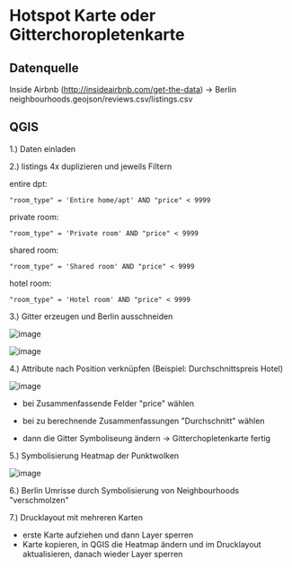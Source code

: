 # Hotspot Karte oder Gitterchoropletenkarte

## Datenquelle

Inside Airbnb (http://insideairbnb.com/get-the-data) -> Berlin neighbourhoods.geojson/reviews.csv/listings.csv

## QGIS

1.) Daten einladen

2.) listings 4x duplizieren und jeweils Filtern

entire dpt:
```
"room_type" = 'Entire home/apt' AND "price" < 9999
```

private room:
```
"room_type" = 'Private room' AND "price" < 9999
```

shared room:
```
"room_type" = 'Shared room' AND "price" < 9999
```

hotel room:
```
"room_type" = 'Hotel room' AND "price" < 9999
```

3.) Gitter erzeugen und Berlin ausschneiden

![image](https://github.com/caaarlito/DTM/assets/134683878/b50ff1f6-d8a7-4b77-9a81-96e02e781837)

![image](https://github.com/caaarlito/DTM/assets/134683878/926fc6dd-5a75-43e3-9d5c-b9352c1f7a3c)

4.) Attribute nach Position verknüpfen (Beispiel: Durchschnittspreis Hotel)

![image](https://github.com/caaarlito/DTM/assets/134683878/c308a873-f99b-4958-a7c1-28ae58e0dc31)

- bei Zusammenfassende Felder "price" wählen

- bei zu berechnende Zusammenfassungen "Durchschnitt" wählen

- dann die Gitter Symboliseung ändern -> Gitterchopletenkarte fertig

5.) Symbolisierung Heatmap der Punktwolken

![image](https://github.com/caaarlito/DTM/assets/134683878/7e462c03-f74c-43e2-85c5-22bdf93b29b1)

6.) Berlin Umrisse durch Symbolisierung von Neighbourhoods "verschmolzen"

7.) Drucklayout mit mehreren Karten

- erste Karte aufziehen und dann Layer sperren
- Karte kopieren, in QGIS die Heatmap ändern und im Drucklayout aktualisieren, danach wieder Layer sperren
